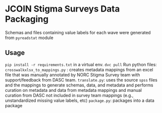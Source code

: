 # JCOIN Stigma Surveys Data Packaging

Schemas and files containing value labels for each wave were generated from `pyreadstat` module


## Usage

`pip install -r requirements.txt` in a virtual env.
`dvc pull`
Run python files:
`crosswalkxlsx_to_mappings.py` : creates metadata mappings from an excel file that was manually annotated by NORC Stigma Survey team with support/feedback from DASC team.
`translate.py`: uses the source `spss` files and the mappings to generate schemas, data, and metadata and performs curation on metadata and data from metadata mappings and manual curation from DASC not included in survey team mappings (e.g., unstandardized missing value labels, etc)
`package.py`: packages into a data package

